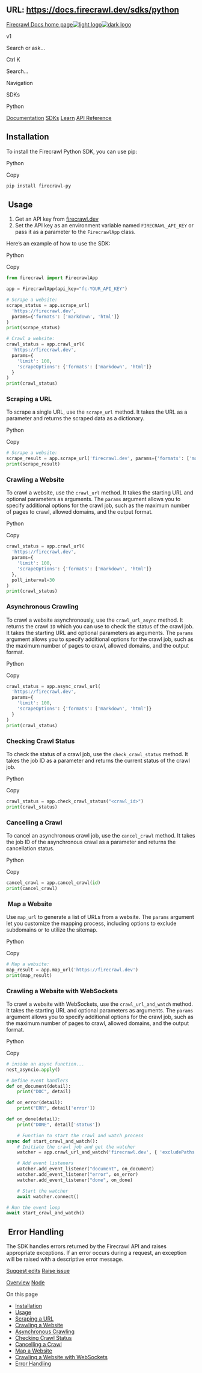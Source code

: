 URL: https://docs.firecrawl.dev/sdks/python
---
[Firecrawl Docs home page![light logo](https://mintlify.s3.us-west-1.amazonaws.com/firecrawl/logo/light.svg)![dark logo](https://mintlify.s3.us-west-1.amazonaws.com/firecrawl/logo/dark.svg)](https://firecrawl.dev/)

v1

Search or ask...

Ctrl K

Search...

Navigation

SDKs

Python

[Documentation](https://docs.firecrawl.dev/introduction) [SDKs](https://docs.firecrawl.dev/sdks/overview) [Learn](https://www.firecrawl.dev/blog/category/tutorials) [API Reference](https://docs.firecrawl.dev/api-reference/introduction)

## [​](https://docs.firecrawl.dev/sdks/python\#installation)  Installation

To install the Firecrawl Python SDK, you can use pip:

Python

Copy

```bash
pip install firecrawl-py

```

## [​](https://docs.firecrawl.dev/sdks/python\#usage)  Usage

1. Get an API key from [firecrawl.dev](https://firecrawl.dev/)
2. Set the API key as an environment variable named `FIRECRAWL_API_KEY` or pass it as a parameter to the `FirecrawlApp` class.

Here’s an example of how to use the SDK:

Python

Copy

```python
from firecrawl import FirecrawlApp

app = FirecrawlApp(api_key="fc-YOUR_API_KEY")

# Scrape a website:
scrape_status = app.scrape_url(
  'https://firecrawl.dev',
  params={'formats': ['markdown', 'html']}
)
print(scrape_status)

# Crawl a website:
crawl_status = app.crawl_url(
  'https://firecrawl.dev',
  params={
    'limit': 100,
    'scrapeOptions': {'formats': ['markdown', 'html']}
  }
)
print(crawl_status)

```

### [​](https://docs.firecrawl.dev/sdks/python\#scraping-a-url)  Scraping a URL

To scrape a single URL, use the `scrape_url` method. It takes the URL as a parameter and returns the scraped data as a dictionary.

Python

Copy

```python
# Scrape a website:
scrape_result = app.scrape_url('firecrawl.dev', params={'formats': ['markdown', 'html']})
print(scrape_result)

```

### [​](https://docs.firecrawl.dev/sdks/python\#crawling-a-website)  Crawling a Website

To crawl a website, use the `crawl_url` method. It takes the starting URL and optional parameters as arguments. The `params` argument allows you to specify additional options for the crawl job, such as the maximum number of pages to crawl, allowed domains, and the output format.

Python

Copy

```python
crawl_status = app.crawl_url(
  'https://firecrawl.dev',
  params={
    'limit': 100,
    'scrapeOptions': {'formats': ['markdown', 'html']}
  },
  poll_interval=30
)
print(crawl_status)

```

### [​](https://docs.firecrawl.dev/sdks/python\#asynchronous-crawling)  Asynchronous Crawling

To crawl a website asynchronously, use the `crawl_url_async` method. It returns the crawl `ID` which you can use to check the status of the crawl job. It takes the starting URL and optional parameters as arguments. The `params` argument allows you to specify additional options for the crawl job, such as the maximum number of pages to crawl, allowed domains, and the output format.

Python

Copy

```python
crawl_status = app.async_crawl_url(
  'https://firecrawl.dev',
  params={
    'limit': 100,
    'scrapeOptions': {'formats': ['markdown', 'html']}
  }
)
print(crawl_status)

```

### [​](https://docs.firecrawl.dev/sdks/python\#checking-crawl-status)  Checking Crawl Status

To check the status of a crawl job, use the `check_crawl_status` method. It takes the job ID as a parameter and returns the current status of the crawl job.

Python

Copy

```python
crawl_status = app.check_crawl_status("<crawl_id>")
print(crawl_status)

```

### [​](https://docs.firecrawl.dev/sdks/python\#cancelling-a-crawl)  Cancelling a Crawl

To cancel an asynchronous crawl job, use the `cancel_crawl` method. It takes the job ID of the asynchronous crawl as a parameter and returns the cancellation status.

Python

Copy

```python
cancel_crawl = app.cancel_crawl(id)
print(cancel_crawl)

```

### [​](https://docs.firecrawl.dev/sdks/python\#map-a-website)  Map a Website

Use `map_url` to generate a list of URLs from a website. The `params` argument let you customize the mapping process, including options to exclude subdomains or to utilize the sitemap.

Python

Copy

```python
# Map a website:
map_result = app.map_url('https://firecrawl.dev')
print(map_result)

```

### [​](https://docs.firecrawl.dev/sdks/python\#crawling-a-website-with-websockets)  Crawling a Website with WebSockets

To crawl a website with WebSockets, use the `crawl_url_and_watch` method. It takes the starting URL and optional parameters as arguments. The `params` argument allows you to specify additional options for the crawl job, such as the maximum number of pages to crawl, allowed domains, and the output format.

Python

Copy

```python
# inside an async function...
nest_asyncio.apply()

# Define event handlers
def on_document(detail):
    print("DOC", detail)

def on_error(detail):
    print("ERR", detail['error'])

def on_done(detail):
    print("DONE", detail['status'])

    # Function to start the crawl and watch process
async def start_crawl_and_watch():
    # Initiate the crawl job and get the watcher
    watcher = app.crawl_url_and_watch('firecrawl.dev', { 'excludePaths': ['blog/*'], 'limit': 5 })

    # Add event listeners
    watcher.add_event_listener("document", on_document)
    watcher.add_event_listener("error", on_error)
    watcher.add_event_listener("done", on_done)

    # Start the watcher
    await watcher.connect()

# Run the event loop
await start_crawl_and_watch()

```

## [​](https://docs.firecrawl.dev/sdks/python\#error-handling)  Error Handling

The SDK handles errors returned by the Firecrawl API and raises appropriate exceptions. If an error occurs during a request, an exception will be raised with a descriptive error message.

[Suggest edits](https://github.com/hellofirecrawl/docs/edit/main/sdks/python.mdx) [Raise issue](https://github.com/hellofirecrawl/docs/issues/new?title=Issue%20on%20docs&body=Path:%20/sdks/python)

[Overview](https://docs.firecrawl.dev/sdks/overview) [Node](https://docs.firecrawl.dev/sdks/node)

On this page

- [Installation](https://docs.firecrawl.dev/sdks/python#installation)
- [Usage](https://docs.firecrawl.dev/sdks/python#usage)
- [Scraping a URL](https://docs.firecrawl.dev/sdks/python#scraping-a-url)
- [Crawling a Website](https://docs.firecrawl.dev/sdks/python#crawling-a-website)
- [Asynchronous Crawling](https://docs.firecrawl.dev/sdks/python#asynchronous-crawling)
- [Checking Crawl Status](https://docs.firecrawl.dev/sdks/python#checking-crawl-status)
- [Cancelling a Crawl](https://docs.firecrawl.dev/sdks/python#cancelling-a-crawl)
- [Map a Website](https://docs.firecrawl.dev/sdks/python#map-a-website)
- [Crawling a Website with WebSockets](https://docs.firecrawl.dev/sdks/python#crawling-a-website-with-websockets)
- [Error Handling](https://docs.firecrawl.dev/sdks/python#error-handling)